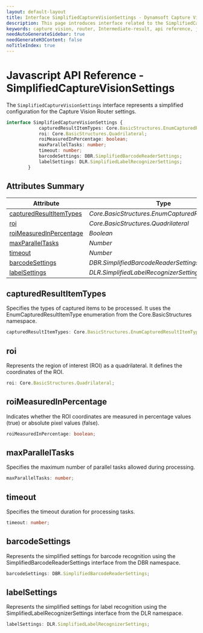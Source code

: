 ```yaml
---
layout: default-layout
title: Interface SimplifiedCaptureVisionSettings - Dynamsoft Capture Vision JavaScript Edition API
description: This page introduces interface related to the SimplifiedCaptureVisionSettings of Dynamsoft Capture Vision JavaScript Edition.
keywords: capture vision, router, Intermediate-result, api reference, javascript, js
needAutoGenerateSidebar: true
needGenerateH3Content: false
noTitleIndex: true
---
```


# Javascript API Reference - SimplifiedCaptureVisionSettings

The `SimplifiedCaptureVisionSettings` interface represents a simplified configuration for the Capture Vision Router settings.

```typescript
interface SimplifiedCaptureVisionSettings {
            capturedResultItemTypes: Core.BasicStructures.EnumCapturedResultItemType;
            roi: Core.BasicStructures.Quadrilateral;
            roiMeasuredInPercentage: boolean;
            maxParallelTasks: number;
            timeout: number;
            barcodeSettings: DBR.SimplifiedBarcodeReaderSettings;
            labelSettings: DLR.SimplifiedLabelRecognizerSettings;
        }
```

## Attributes Summary

| Attribute                                                     | Type                                                       |
| ------------------------------------------------------------- | ---------------------------------------------------------- |
| [capturedResultItemTypes](#capturedresultitemtypes)           | *Core.BasicStructures.EnumCapturedResultItemType*          |
| [roi](#roi)                                                   | *Core.BasicStructures.Quadrilateral*                       |
| [roiMeasuredInPercentage](#roimeasuredinpercentage)           | *Boolean*                                                  |
| [maxParallelTasks](#maxparalleltasks)                         | *Number*                                                   |
| [timeout](#timeout)                                           | *Number*                                                   |
| [barcodeSettings](#barcodesettings)                           | *DBR.SimplifiedBarcodeReaderSettings*                      |
| [labelSettings](#labelsettings)                               | *DLR.SimplifiedLabelRecognizerSettings*                    |

## capturedResultItemTypes

Specifies the types of captured items to be processed. It uses the EnumCapturedResultItemType enumeration from the Core.BasicStructures namespace.

```typescript
capturedResultItemTypes: Core.BasicStructures.EnumCapturedResultItemType;
```

## roi

 Represents the region of interest (ROI) as a quadrilateral. It defines the coordinates of the ROI.

```typescript
roi: Core.BasicStructures.Quadrilateral;
```

## roiMeasuredInPercentage

Indicates whether the ROI coordinates are measured in percentage values (true) or absolute pixel values (false).

```typescript
roiMeasuredInPercentage: boolean;
```

## maxParallelTasks

Specifies the maximum number of parallel tasks allowed during processing.

```typescript
maxParallelTasks: number;
```

## timeout

Specifies the timeout duration for processing tasks.

```typescript
timeout: number;
```

## barcodeSettings

Represents the simplified settings for barcode recognition using the SimplifiedBarcodeReaderSettings interface from the DBR namespace.

```typescript
barcodeSettings: DBR.SimplifiedBarcodeReaderSettings;
```

## labelSettings

Represents the simplified settings for label recognition using the SimplifiedLabelRecognizerSettings interface from the DLR namespace.

```typescript
labelSettings: DLR.SimplifiedLabelRecognizerSettings;
```